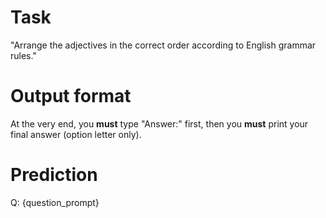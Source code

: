 # Task
"Arrange the adjectives in the correct order according to English grammar rules."

# Output format
At the very end, you **must** type "Answer:" first, then you **must** print your final answer (option letter only).

# Prediction
Q: {question_prompt}